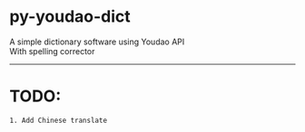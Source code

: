 # py-youdao-dict
A simple dictionary software using Youdao API  
With spelling corrector

---
# TODO:
    1. Add Chinese translate
